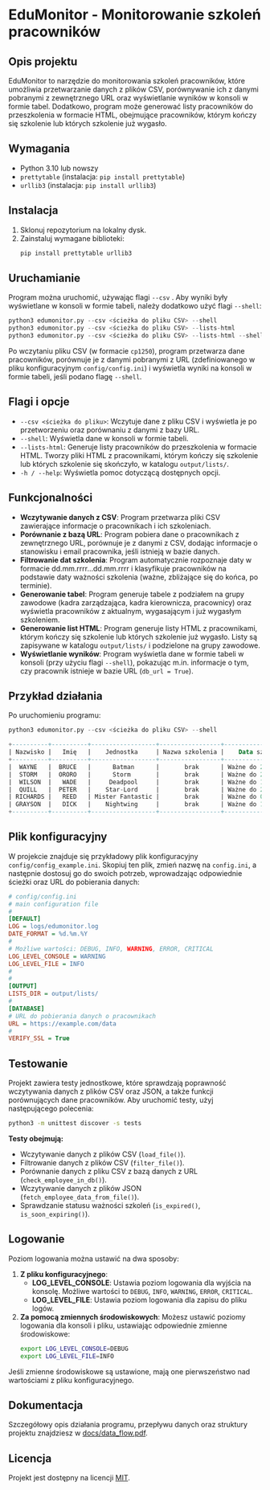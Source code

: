 # EduMonitor - Monitorowanie szkoleń pracowników

## Opis projektu
EduMonitor to narzędzie do monitorowania szkoleń pracowników, które umożliwia przetwarzanie danych z plików CSV, porównywanie ich z danymi pobranymi z zewnętrznego URL oraz wyświetlanie wyników w konsoli w formie tabel. Dodatkowo, program może generować listy pracowników do przeszkolenia w formacie HTML, obejmujące pracowników, którym kończy się szkolenie lub których szkolenie już wygasło.

## Wymagania
- Python 3.10 lub nowszy
- `prettytable` (instalacja: `pip install prettytable`)
- `urllib3` (instalacja: `pip install urllib3`)

## Instalacja
1. Sklonuj repozytorium na lokalny dysk.
2. Zainstaluj wymagane biblioteki:
   ```bash
   pip install prettytable urllib3
   ```

## Uruchamianie
Program można uruchomić, używając flagi `--csv` . Aby wyniki były wyświetlane w konsoli w formie tabeli, należy dodatkowo użyć flagi `--shell`:
   ```python
   python3 edumonitor.py --csv <ścieżka do pliku CSV> --shell
   python3 edumonitor.py --csv <ścieżka do pliku CSV> --lists-html
   python3 edumonitor.py --csv <ścieżka do pliku CSV> --lists-html --shell
   ```
Po wczytaniu pliku CSV (w formacie `cp1250`), program przetwarza dane pracowników, porównuje je z danymi pobranymi z URL (zdefiniowanego w pliku konfiguracyjnym `config/config.ini`) i wyświetla wyniki na konsoli w formie tabeli, jeśli podano flagę `--shell`.

## Flagi i opcje
- `--csv <ścieżka do pliku>`: Wczytuje dane z pliku CSV i wyświetla je po przetworzeniu oraz porównaniu z danymi z bazy URL.
- `--shell`: Wyświetla dane w konsoli w formie tabeli.
- `--lists-html`: Generuje listy pracowników do przeszkolenia w formacie HTML. Tworzy pliki HTML z pracownikami, którym kończy się szkolenie lub których szkolenie się skończyło, w katalogu `output/lists/`.
- `-h / --help`: Wyświetla pomoc dotyczącą dostępnych opcji.

## Funkcjonalności
- **Wczytywanie danych z CSV**: Program przetwarza pliki CSV zawierające informacje o pracownikach i ich szkoleniach.
- **Porównanie z bazą URL**: Program pobiera dane o pracownikach z zewnętrznego URL, porównuje je z danymi z CSV, dodając informacje o stanowisku i email pracownika, jeśli istnieją w bazie danych.
- **Filtrowanie dat szkolenia**: Program automatycznie rozpoznaje daty w formacie dd.mm.rrrr...dd.mm.rrrr i klasyfikuje pracowników na podstawie daty ważności szkolenia (ważne, zbliżające się do końca, po terminie).
- **Generowanie tabel**: Program generuje tabele z podziałem na grupy zawodowe (kadra zarządzająca, kadra kierownicza, pracownicy) oraz wyświetla pracowników z aktualnym, wygasającym i już wygasłym szkoleniem.
- **Generowanie list HTML**: Program generuje listy HTML z pracownikami, którym kończy się szkolenie lub których szkolenie już wygasło. Listy są zapisywane w katalogu `output/lists/` i podzielone na grupy zawodowe.
- **Wyświetlanie wyników**: Program wyświetla dane w formie tabeli w konsoli (przy użyciu flagi `--shell`), pokazując m.in. informacje o tym, czy pracownik istnieje w bazie URL (`db_url = True`).

## Przykład działania
Po uruchomieniu programu:
   ```python
   python3 edumonitor.py --csv <ścieżka do pliku CSV> --shell
   ```

```sql
+----------+----------+------------------+-----------------+----------------------+--------+-----------------------------------------------+------------------------------+
| Nazwisko |   Imię   |    Jednostka     | Nazwa szkolenia |    Data szkolenia    | db_url |                   Stanowisko                  |            Email             |
+----------+----------+------------------+-----------------+----------------------+--------+-----------------------------------------------+------------------------------+
|  WAYNE   |  BRUCE   |      Batman      |       brak      | Ważne do 24.12.2022  |  True  |    Wiceprezes Zarządu Dyrektor ds. Rozwoju    |   bruce.wayne@company.com    |
|  STORM   |  ORORO   |      Storm       |       brak      | Ważne do 26.05.2023  |  True  |                                               |   ororo.storm@company.com    |
|  WILSON  |   WADE   |     Deadpool     |       brak      | Ważne do 19.01.2024  | False  |                                               |                              |
|  QUILL   |  PETER   |    Star-Lord     |       brak      | Ważne do 24.02.2024  |  True  |                                               |   peter.quill@company.com    |
| RICHARDS |   REED   | Mister Fantastic |       brak      | Ważne do 09.04.2024  |  True  |           Z-ca Dyrektora ds. Rozwoju          |  reed.richards@company.com   |
| GRAYSON  |   DICK   |    Nightwing     |       brak      | Ważne do 11.01.2023  |  True  |            Dyrektor ds.Operacyjnych           |   dick.grayson@company.com   |
+----------+----------+------------------+-----------------+----------------------+--------+-----------------------------------------------+------------------------------+
```

## Plik konfiguracyjny
W projekcie znajduje się przykładowy plik konfiguracyjny `config/config_example.ini`. Skopiuj ten plik, zmień nazwę na `config.ini`, a następnie dostosuj go do swoich potrzeb, wprowadzając odpowiednie ścieżki oraz URL do pobierania danych:
```ini
# config/config.ini
# main configuration file
#
[DEFAULT]
LOG = logs/edumonitor.log
DATE_FORMAT = %d.%m.%Y
#
# Możliwe wartości: DEBUG, INFO, WARNING, ERROR, CRITICAL
LOG_LEVEL_CONSOLE = WARNING
LOG_LEVEL_FILE = INFO
#
#
[OUTPUT]
LISTS_DIR = output/lists/
#
[DATABASE]
# URL do pobierania danych o pracownikach
URL = https://example.com/data
#
VERIFY_SSL = True
```

## Testowanie
Projekt zawiera testy jednostkowe, które sprawdzają poprawność wczytywania danych z plików CSV oraz JSON, a także funkcji porównujących dane pracowników. Aby uruchomić testy, użyj następującego polecenia:

```bash
python3 -m unittest discover -s tests
```

**Testy obejmują:**
- Wczytywanie danych z plików CSV (`load_file()`).
- Filtrowanie danych z plików CSV (`filter_file()`).
- Porównanie danych z pliku CSV z bazą danych z URL (`check_employee_in_db()`).
- Wczytywanie danych z plików JSON (`fetch_employee_data_from_file()`).
- Sprawdzanie statusu ważności szkoleń (`is_expired()`, `is_soon_expiring()`).

## Logowanie
Poziom logowania można ustawić na dwa sposoby:
1. **Z pliku konfiguracyjnego**: 
   - **LOG_LEVEL_CONSOLE**: Ustawia poziom logowania dla wyjścia na konsolę. Możliwe wartości to `DEBUG`, `INFO`, `WARNING`, `ERROR`, `CRITICAL`.
   - **LOG_LEVEL_FILE**: Ustawia poziom logowania dla zapisu do pliku logów.
2. **Za pomocą zmiennych środowiskowych**: Możesz ustawić poziomy logowania dla konsoli i pliku, ustawiając odpowiednie zmienne środowiskowe:
   ```bash
   export LOG_LEVEL_CONSOLE=DEBUG
   export LOG_LEVEL_FILE=INFO
   ```
Jeśli zmienne środowiskowe są ustawione, mają one pierwszeństwo nad wartościami z pliku konfiguracyjnego.

## Dokumentacja

Szczegółowy opis działania programu, przepływu danych oraz struktury projektu znajdziesz w [docs/data_flow.pdf](docs/data_flow.md).

## Licencja
Projekt jest dostępny na licencji [MIT](LICENCE.md).
